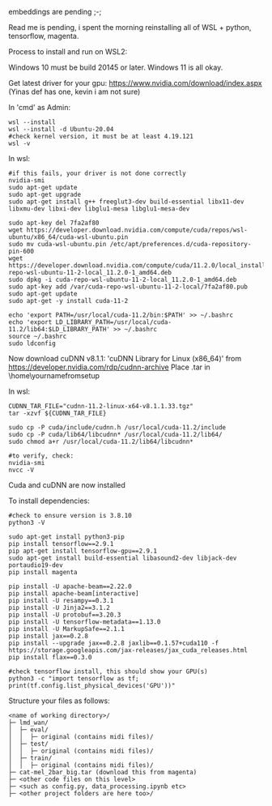 embeddings are pending ;-; 

Read me is pending, i spent the morning reinstalling all of WSL + python, tensorflow, magenta.

Process to install and run on WSL2:

Windows 10 must be build 20145 or later.
Windows 11 is all okay.

Get latest driver for your gpu: https://www.nvidia.com/download/index.aspx (Yinas def has one, kevin i am not sure)

In 'cmd' as Admin:
```
wsl --install
wsl --install -d Ubuntu-20.04
#check kernel version, it must be at least 4.19.121
wsl -v
```

In wsl:
```
#if this fails, your driver is not done correctly
nvidia-smi
sudo apt-get update
sudo apt-get upgrade
sudo apt-get install g++ freeglut3-dev build-essential libx11-dev libxmu-dev libxi-dev libglu1-mesa libglu1-mesa-dev

sudo apt-key del 7fa2af80
wget https://developer.download.nvidia.com/compute/cuda/repos/wsl-ubuntu/x86_64/cuda-wsl-ubuntu.pin
sudo mv cuda-wsl-ubuntu.pin /etc/apt/preferences.d/cuda-repository-pin-600
wget https://developer.download.nvidia.com/compute/cuda/11.2.0/local_installers/cuda-repo-wsl-ubuntu-11-2-local_11.2.0-1_amd64.deb
sudo dpkg -i cuda-repo-wsl-ubuntu-11-2-local_11.2.0-1_amd64.deb
sudo apt-key add /var/cuda-repo-wsl-ubuntu-11-2-local/7fa2af80.pub 
sudo apt-get update
sudo apt-get -y install cuda-11-2

echo 'export PATH=/usr/local/cuda-11.2/bin:$PATH' >> ~/.bashrc
echo 'export LD_LIBRARY_PATH=/usr/local/cuda-11.2/lib64:$LD_LIBRARY_PATH' >> ~/.bashrc
source ~/.bashrc
sudo ldconfig
```
Now download cuDNN v8.1.1: 'cuDNN Library for Linux (x86_64)' from https://developer.nvidia.com/rdp/cudnn-archive
Place .tar in \home\yournamefromsetup

In wsl:
```
CUDNN_TAR_FILE="cudnn-11.2-linux-x64-v8.1.1.33.tgz"
tar -xzvf ${CUDNN_TAR_FILE}

sudo cp -P cuda/include/cudnn.h /usr/local/cuda-11.2/include
sudo cp -P cuda/lib64/libcudnn* /usr/local/cuda-11.2/lib64/
sudo chmod a+r /usr/local/cuda-11.2/lib64/libcudnn*

#to verify, check:
nvidia-smi
nvcc -V
```
Cuda and cuDNN are now installed

To install dependencies:
```
#check to ensure version is 3.8.10
python3 -V

sudo apt-get install python3-pip
pip install tensorflow==2.9.1
pip apt-get install tensorflow-gpu==2.9.1
sudo apt-get install build-essential libasound2-dev libjack-dev portaudio19-dev
pip install magenta

pip install -U apache-beam==2.22.0
pip install apache-beam[interactive]
pip install -U resampy==0.3.1
pip install -U Jinja2==3.1.2
pip install -U protobuf==3.20.3
pip install -U tensorflow-metadata==1.13.0
pip install -U MarkupSafe==2.1.1
pip install jax==0.2.8
pip install --upgrade jax==0.2.8 jaxlib==0.1.57+cuda110 -f https://storage.googleapis.com/jax-releases/jax_cuda_releases.html
pip install flax==0.3.0

#check tensorflow install, this should show your GPU(s)
python3 -c "import tensorflow as tf; print(tf.config.list_physical_devices('GPU'))"
```

Structure your files as follows:
```
<name of working directory>/
├─ lmd_wan/
│  ├─ eval/
│  │  ├─ original (contains midi files)/
│  ├─ test/
│  │  ├─ original (contains midi files)/
│  ├─ train/
│  │  ├─ original (contains midi files)/
├─ cat-mel_2bar_big.tar (download this from magenta)
├─ <other code files on this level>
├─ <such as config.py, data_processing.ipynb etc>
├─ <other project folders are here too>/
```
